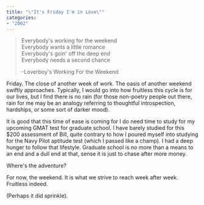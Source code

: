 ```yaml
---
title: "\"It's Friday I'm in Love\""
categories:
- "2002"
---
```


> Everybody's working for the weekend    
> Everybody wants a little romance    
> Everybody's goin' off the deep end    
> Everybody needs a second chance    
>     
> -Loverboy's Working For the Weekend

Friday. The close of another week of work. The oasis of another weekend swiftly approaches. Typically, I would go into how fruitless this cycle is for our lives, but I find there is no rain (for those non-poetry people out there, rain for me may be an analogy referring to thoughtful introspection, hardships, or some sort of darker mood).

It is good that this time of ease is coming for I do need time to study for my upcoming GMAT test for graduate school. I have barely studied for this $200 assessment of Bill, quite contrary to how I poured myself into studying for the Navy Pilot aptitude test (which I passed like a champ). I had a deep hunger to follow that lifestyle. Graduate school is no more than a means to an end and a dull end at that, sense it is just to chase after more money.

Where's the adventure?

For now, the weekend. It is what we strive to reach week after week. Fruitless indeed.

(Perhaps it did sprinkle).